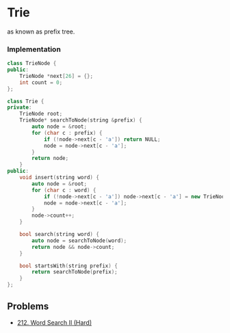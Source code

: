 # Trie

as known as prefix tree.

### Implementation

```cpp
class TrieNode {
public:
    TrieNode *next[26] = {};
    int count = 0;
};

class Trie {
private:
    TrieNode root;
    TrieNode* searchToNode(string &prefix) {
        auto node = &root;
        for (char c : prefix) {
            if (!node->next[c - 'a']) return NULL;
            node = node->next[c - 'a'];
        }
        return node;
    }
public:
    void insert(string word) {
        auto node = &root;
        for (char c : word) {
            if (!node->next[c - 'a']) node->next[c - 'a'] = new TrieNode();
            node = node->next[c - 'a'];
        }
        node->count++;
    }

    bool search(string word) {
        auto node = searchToNode(word);
        return node && node->count;
    }

    bool startsWith(string prefix) {
        return searchToNode(prefix);
    }
};
```

## Problems

* [212. Word Search II (Hard)](https://leetcode.com/problems/word-search-ii/)